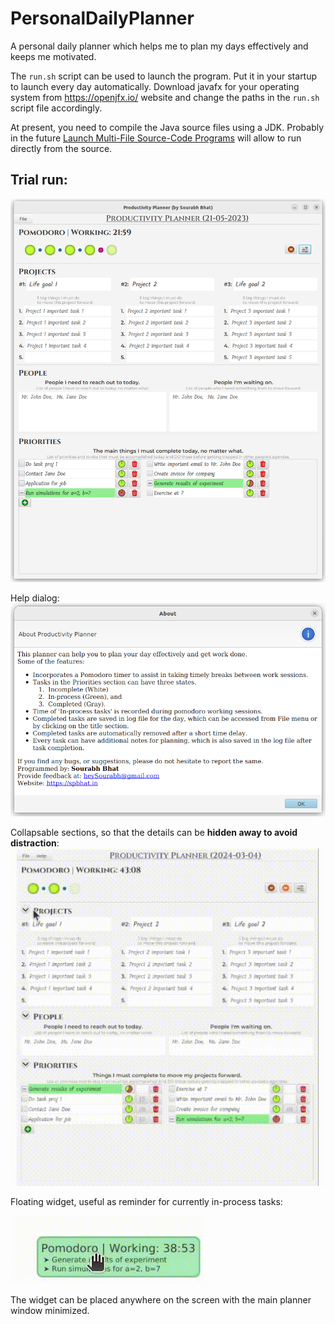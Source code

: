 # PersonalDailyPlanner
A personal daily planner which helps me to plan my days effectively and keeps
me motivated.

The `run.sh` script can be used to launch the program. 
Put it in your startup to launch every day automatically.
Download javafx for your operating system from https://openjfx.io/ website 
and change the paths in the `run.sh` script file accordingly.

At present, you need to compile the Java source files using a JDK. 
Probably in the future [Launch Multi-File Source-Code Programs](https://openjdk.org/jeps/8304400) 
will allow to run directly from the source.

## Trial run:
![Demo image](21-05-2023.png)

Help dialog:
![Help dialog](help_dialog.png)

Collapsable sections, so that the details can be 
**hidden away to avoid distraction**:
![Collapsable sections](screen_capture.gif)

Floating widget, useful as reminder for currently in-process tasks:

![Floating Widget](Planner_floating_widget.gif)

The widget can be placed anywhere on the screen with the main planner window minimized.

